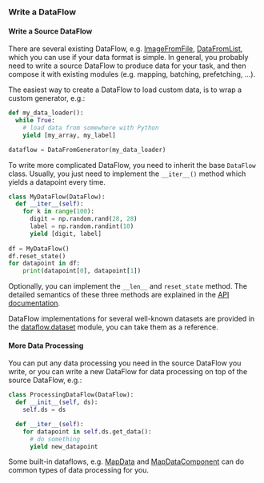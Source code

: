 
### Write a DataFlow

#### Write a Source DataFlow

There are several existing DataFlow, e.g. [ImageFromFile](../../modules/dataflow.html#tensorpack.dataflow.ImageFromFile),
[DataFromList](../../modules/dataflow.html#tensorpack.dataflow.DataFromList),
which you can use if your data format is simple.
In general, you probably need to write a source DataFlow to produce data for your task,
and then compose it with existing modules (e.g. mapping, batching, prefetching, ...).

The easiest way to create a DataFlow to load custom data, is to wrap a custom generator, e.g.:
```python
def my_data_loader():
  while True:
    # load data from somewhere with Python
    yield [my_array, my_label]

dataflow = DataFromGenerator(my_data_loader)
```

To write more complicated DataFlow, you need to inherit the base `DataFlow` class.
Usually, you just need to implement the `__iter__()` method which yields a datapoint every time.
```python
class MyDataFlow(DataFlow):
  def __iter__(self):
    for k in range(100):
      digit = np.random.rand(28, 28)
      label = np.random.randint(10)
      yield [digit, label]
      
df = MyDataFlow()
df.reset_state()
for datapoint in df:
    print(datapoint[0], datapoint[1])
```

Optionally, you can implement the `__len__` and `reset_state` method. 
The detailed semantics of these three methods are explained 
in the [API documentation](../../modules/dataflow.html#tensorpack.dataflow.DataFlow).

DataFlow implementations for several well-known datasets are provided in the
[dataflow.dataset](../../modules/dataflow.dataset.html)
module, you can take them as a reference.

#### More Data Processing

You can put any data processing you need in the source DataFlow you write, or you can write a new DataFlow for data
processing on top of the source DataFlow, e.g.:

```python
class ProcessingDataFlow(DataFlow):
  def __init__(self, ds):
    self.ds = ds

  def __iter__(self):
    for datapoint in self.ds.get_data():
      # do something
      yield new_datapoint
```

Some built-in dataflows, e.g.
[MapData](../../modules/dataflow.html#tensorpack.dataflow.MapData) and 
[MapDataComponent](../../modules/dataflow.html#tensorpack.dataflow.MapDataComponent)
can do common types of data processing for you.
